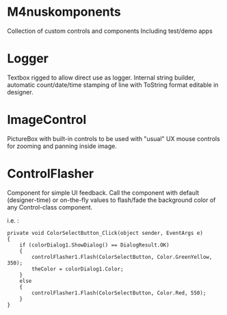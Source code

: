 # M4nuskomponents
Collection of custom controls and components
Including test/demo apps

# Logger
Textbox rigged to allow direct use as logger. 
Internal string builder, automatic count/date/time stamping of line with ToString format editable in designer.

# ImageControl
PictureBox with built-in controls to be used with "usual" UX mouse controls for zooming and panning inside image.

# ControlFlasher
Component for simple UI feedback. Call the component with default (designer-time) or on-the-fly values to flash/fade the background color of any Control-class component.

i.e. :
```
private void ColorSelectButton_Click(object sender, EventArgs e)
{
    if (colorDialog1.ShowDialog() == DialogResult.OK)
    {
        controlFlasher1.Flash(ColorSelectButton, Color.GreenYellow, 350);
		theColor = colorDialog1.Color;
    }
    else
    {
        controlFlasher1.Flash(ColorSelectButton, Color.Red, 550);
    }
}
```
		